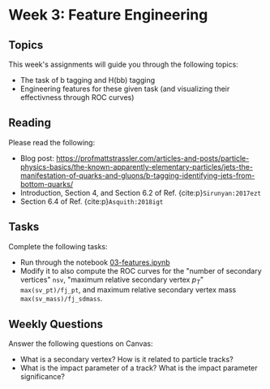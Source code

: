 # Week 3: Feature Engineering

## Topics

This week's assignments will guide you through the following topics:
* The task of b tagging and H(bb) tagging
* Engineering features for these given task (and visualizing their effectivness through ROC curves)

## Reading

Please read the following:
* Blog post: https://profmattstrassler.com/articles-and-posts/particle-physics-basics/the-known-apparently-elementary-particles/jets-the-manifestation-of-quarks-and-gluons/b-tagging-identifying-jets-from-bottom-quarks/
* Introduction, Section 4, and Section 6.2 of Ref. {cite:p}`Sirunyan:2017ezt`
* Section 6.4 of Ref. {cite:p}`Asquith:2018igt`

## Tasks

Complete the following tasks:
* Run through the notebook [03-features.ipynb](03-features.ipynb)
* Modify it to also compute the ROC curves for the "number of secondary vertices" `nsv`, "maximum relative secondary vertex $p_T$" `max(sv_pt)/fj_pt`, and maximum relative secondary vertex mass `max(sv_mass)/fj_sdmass`.

## Weekly Questions

Answer the following questions on Canvas:
* What is a secondary vertex? How is it related to particle tracks?
* What is the impact parameter of a track? What is the impact parameter significance? 
